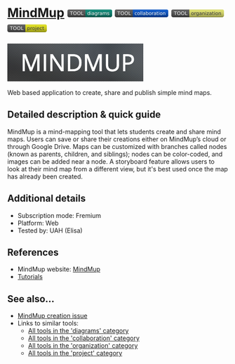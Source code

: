 # [MindMup](https://www.mindmup.com/)  [<img src="images/diagrams.png" align="bottom">](https://github.com/e-CLOSE/Toolbox/issues?q=label%3A01_TOOL+label%3Adiagrams) [<img src="images/collaboration.png" align="bottom">](https://github.com/e-CLOSE/Toolbox/issues?q=label%3A01_TOOL+label%3Acollaboration) [<img src="images/organization.png" align="bottom">](https://github.com/e-CLOSE/Toolbox/issues?q=label%3A01_TOOL+label%3Aorganization) [<img src="images/project.png" align="bottom">](https://github.com/e-CLOSE/Toolbox/issues?q=label%3A01_TOOL+label%3Aproject)

![Mindmup Logo](images/Mindmup.png)

Web based application to create, share and publish simple mind maps.

## Detailed description & quick guide

MindMup is a mind-mapping tool that lets students create and share mind maps. Users can save or share their creations either on MindMup’s cloud or through Google Drive. Maps can be customized with branches called nodes (known as parents, children, and siblings); nodes can be color-coded, and images can be added near a node. A storyboard feature allows users to look at their mind map from a different view, but it's best used once the map has already been created. 


## Additional details

- Subscription mode: Fremium
- Platform: Web
- Tested by: UAH (Elisa)


## References

- MindMup website: [MindMup](https://www.mindmup.com/)
- [Tutorials](https://www.mindmup.com/tutorials/index.html)


## See also...

- [MindMup creation issue](https://github.com/e-CLOSE/Toolbox/issues/147)
- Links to similar tools:
  - [All tools in the 'diagrams' category](https://github.com/e-CLOSE/Toolbox/issues?q=label%3A01_TOOL+label%3Adiagrams)
  - [All tools in the 'collaboration' category](https://github.com/e-CLOSE/Toolbox/issues?q=label%3A01_TOOL+label%3Acollaboration)
  - [All tools in the 'organization' category](https://github.com/e-CLOSE/Toolbox/issues?q=label%3A01_TOOL+label%3Aorganization)
  - [All tools in the 'project' category](https://github.com/e-CLOSE/Toolbox/issues?q=label%3A01_TOOL+label%3Aproject)
